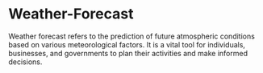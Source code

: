 # Weather-Forecast
Weather forecast refers to the prediction of future atmospheric conditions based on various meteorological factors. It is a vital tool for individuals, businesses, and governments to plan their activities and make informed decisions. 
